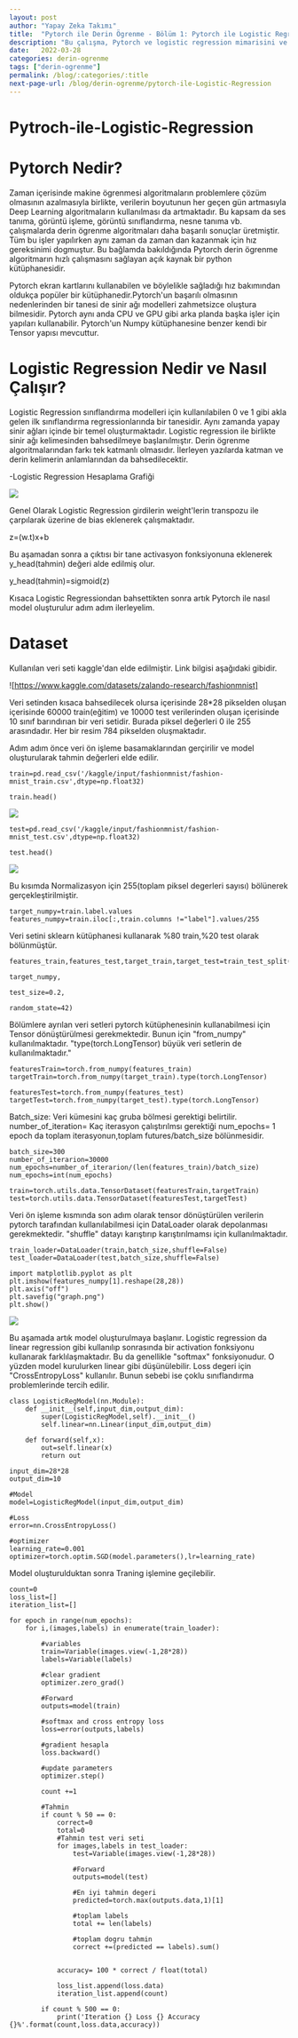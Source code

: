 ```yaml
---
layout: post
author: "Yapay Zeka Takımı"
title:  "Pytorch ile Derin Ögrenme - Bölüm 1: Pytorch ile Logistic Regression"
description: "Bu çalışma, Pytorch ve logistic regression mimarisini ve uygulamasını barındırmaktadır."
date:   2022-03-28
categories: derin-ogrenme
tags: ["derin-ogrenme"]
permalink: /blog/:categories/:title
next-page-url: /blog/derin-ogrenme/pytorch-ile-Logistic-Regression
---
```




# Pytroch-ile-Logistic-Regression

# Pytorch Nedir?

Zaman içerisinde makine ögrenmesi algoritmaların problemlere çözüm olmasının azalmasıyla birlikte, verilerin boyutunun her geçen gün artmasıyla 
Deep Learning algoritmaların kullanılması da artmaktadır. Bu kapsam da ses tanıma, görüntü işleme, görüntü sınıflandırma, nesne tanıma vb. çalışmalarda 
derin ögrenme algoritmaları daha başarılı sonuçlar üretmiştir. Tüm bu işler yapılırken aynı zaman da zaman dan kazanmak için hız gereksinimi dogmuştur.
Bu bağlamda bakıldığında Pytorch derin ögrenme algoritmarın hızlı çalışmasını sağlayan açık kaynak bir python kütüphanesidir.

Pytorch ekran kartlarını kullanabilen ve böylelikle sağladığı hız bakımından oldukça popüler bir kütüphanedir.Pytorch'un başarılı olmasının nedenlerinden
bir tanesi de sinir ağı modelleri zahmetsizce oluştura bilmesidir. Pytorch aynı anda CPU ve GPU gibi arka planda başka işler için yapıları kullanabilir.
Pytorch'un Numpy kütüphanesine benzer kendi bir Tensor yapısı mevcuttur.


# Logistic Regression Nedir ve Nasıl Çalışır?

Logistic Regression sınıflandırma modelleri için kullanılabilen 0 ve 1 gibi akla gelen ilk sınıflandırma regressionlarında bir tanesidir. Aynı zamanda
yapay sinir ağları içinde bir temel oluşturmaktadır. Logistic regression ile birlikte sinir ağı kelimesinden bahsedilmeye başlanılmıştır. Derin ögrenme 
algoritmalarından farkı tek katmanlı olmasıdır. İlerleyen yazılarda katman ve derin kelimerin anlamlarından da bahsedilecektir.

  -Logistic Regression Hesaplama Grafiği
     
 <img src="logistic_regression_image_2.png">

Genel Olarak Logistic Regression girdilerin weight'lerin transpozu ile çarpılarak üzerine de bias eklenerek çalışmaktadır. 

z=(w.t)x+b

Bu aşamadan sonra a çıktısı bir tane activasyon fonksiyonuna eklenerek y_head(tahmin) değeri alde edilmiş olur.

y_head(tahmin)=sigmoid(z)

Kısaca Logistic Regressiondan bahsettikten sonra artık Pytorch ile nasıl model oluşturulur adım adım ilerleyelim.

# Dataset

Kullanılan veri seti kaggle'dan elde edilmiştir. Link bilgisi aşağıdaki gibidir.

![https://www.kaggle.com/datasets/zalando-research/fashionmnist]

Veri setinden kısaca bahsedilecek olursa içerisinde 28*28 pikselden oluşan içerisinde 60000 train(eğitim) ve 10000 test verilerinden oluşan
içerisinde 10 sınıf barındırıan bir veri setidir. Burada piksel değerleri 0 ile 255 arasındadır. Her bir resim 784 pikselden oluşmaktadır.

Adım adım önce veri ön işleme basamaklarından gerçirilir ve model oluşturularak tahmin değerleri elde edilir.

    train=pd.read_csv('/kaggle/input/fashionmnist/fashion-mnist_train.csv',dtype=np.float32) 
    
    train.head()
    
 <img src="src1.png">
 
    test=pd.read_csv('/kaggle/input/fashionmnist/fashion-mnist_test.csv',dtype=np.float32)
    
    test.head()
    
 <img src="src2.png">    
 
 Bu kısımda Normalizasyon için 255(toplam piksel degerleri sayısı) bölünerek gerçekleştirilmiştir.
 
    target_numpy=train.label.values
    features_numpy=train.iloc[:,train.columns !="label"].values/255
    
Veri setini sklearn kütüphanesi kullanarak %80 train,%20 test olarak bölünmüştür.
    
    features_train,features_test,target_train,target_test=train_test_split(features_numpy,
                                                                      target_numpy,
                                                                      test_size=0.2,
                                                                      random_state=42)
Bölümlere ayrılan veri setleri pytorch kütüphenesinin kullanabilmesi için Tensor dönüştürülmesi gerekmektedir. Bunun için "from_numpy" kullanılmaktadır. "type(torch.LongTensor) büyük veri setlerin de kullanılmaktadır."                                                   
                                                   
                                                                      
    featuresTrain=torch.from_numpy(features_train)
    targetTrain=torch.from_numpy(target_train).type(torch.LongTensor)

    featuresTest=torch.from_numpy(features_test)
    targetTest=torch.from_numpy(target_test).type(torch.LongTensor)
    
Batch_size: Veri kümesini kaç gruba bölmesi gerektigi belirtilir. number_of_iteration= Kaç iterasyon çalıştırılmsı gerektiği num_epochs= 1 epoch da toplam iterasyonun,toplam futures/batch_size bölünmesidir.    

    batch_size=300
    number_of_iterarion=30000
    num_epochs=number_of_iterarion/(len(features_train)/batch_size)
    num_epochs=int(num_epochs)
    
    train=torch.utils.data.TensorDataset(featuresTrain,targetTrain)
    test=torch.utils.data.TensorDataset(featuresTest,targetTest)
                                                                      
Veri ön işleme kısmında son adım olarak tensor dönüştürülen verilerin pytorch tarafından kullanılabilmesi için DataLoader olarak depolanması gerekmektedir. "shuffle" datayı karıştırıp karıştırılmamsı için kullanılmaktadır.

    train_loader=DataLoader(train,batch_size,shuffle=False)
    test_loader=DataLoader(test,batch_size,shuffle=False)
    
    import matplotlib.pyplot as plt
    plt.imshow(features_numpy[1].reshape(28,28))
    plt.axis("off")
    plt.savefig("graph.png")
    plt.show()
    
 <img src="src3.png">   
 
Bu aşamada artık model oluşturulmaya başlanır. Logistic regression da linear regression gibi kullanılıp sonrasında bir activation fonksiyonu kullanarak farklılaşmaktadır. Bu da genellikle "softmax" fonksiyonudur. O yüzden model kurulurken linear gibi düşünülebilir. Loss degeri için "CrossEntropyLoss" kullanılır. Bunun sebebi ise çoklu sınıflandırma problemlerinde tercih edilir.

    class LogisticRegModel(nn.Module):
        def __init__(self,input_dim,output_dim):
            super(LogisticRegModel,self).__init__()
            self.linear=nn.Linear(input_dim,output_dim)
        
        def forward(self,x):
            out=self.linear(x)
            return out
    
    input_dim=28*28
    output_dim=10

    #Model
    model=LogisticRegModel(input_dim,output_dim)

    #Loss
    error=nn.CrossEntropyLoss()

    #optimizer
    learning_rate=0.001
    optimizer=torch.optim.SGD(model.parameters(),lr=learning_rate)    
    
 Model oluşturulduktan sonra Traning işlemine geçilebilir.
 
    count=0
    loss_list=[]
    iteration_list=[]

    for epoch in range(num_epochs):
        for i,(images,labels) in enumerate(train_loader):
        
            #variables
            train=Variable(images.view(-1,28*28))
            labels=Variable(labels)
        
            #clear gradient
            optimizer.zero_grad()
        
            #Forward
            outputs=model(train)
        
            #softmax and cross entropy loss
            loss=error(outputs,labels)
        
            #gradient hesapla
            loss.backward()
        
            #update parameters
            optimizer.step()
        
            count +=1
        
            #Tahmin
            if count % 50 == 0:
                correct=0
                total=0
                #Tahmin test veri seti
                for images,labels in test_loader:
                    test=Variable(images.view(-1,28*28))
                
                    #Forward
                    outputs=model(test)
                
                    #En iyi tahmin degeri
                    predicted=torch.max(outputs.data,1)[1]
                
                    #toplam labels
                    total += len(labels)
                
                    #toplam dogru tahmin
                    correct +=(predicted == labels).sum()
            
            
                accuracy= 100 * correct / float(total)
            
                loss_list.append(loss.data)
                iteration_list.append(count)
            
            if count % 500 == 0:
                print('Iteration {} Loss {} Accuracy {}%'.format(count,loss.data,accuracy))
                
                
